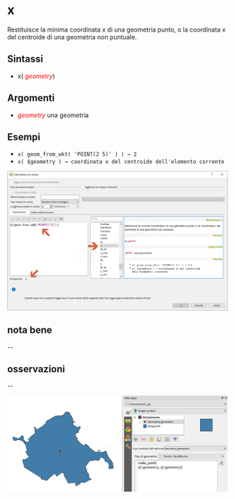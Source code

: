 # x

Restituisce la minima coordinata x di una geometria punto, o la coordinata x del centroide di una geometria non puntuale.

## Sintassi

- x( _<span style="color:red;">geometry</span>_)

## Argomenti

*  _<span style="color:red;">geometry</span>_ una geometria

## Esempi

* `x( geom_from_wkt( 'POINT(2 5)' ) ) → 2`
* `x( $geometry ) → coordinata x del centroide dell'elemento corrente`

![](../../img/geometria/x/x1.png)

## nota bene

--

## osservazioni

--

![](../../img/geometria/x/x2.png)